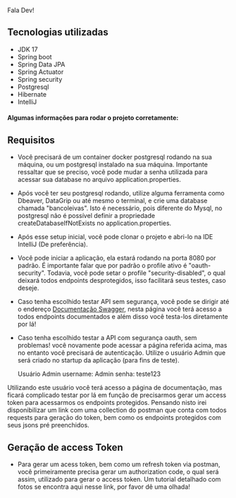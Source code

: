 
<html lang="en">
<head>
</head>
<body>
 
Fala Dev!

 <h2>Tecnologias utilizadas</h2>

  - JDK 17
  - Spring boot
  - Spring Data JPA
  - Spring Actuator
  - Spring security
  - Postgresql
  - Hibernate
  - IntelliJ

 <h4> Algumas informações para rodar o projeto corretamente:</h4>

 <h2>Requisitos</h2>

  - Você precisará de um container docker postgresql rodando na sua máquina, ou um postgresql instalado na sua máquina.
  Importante ressaltar que se preciso, você pode mudar a senha utilizada para acessar sua database no arquivo application.properties.
  
  - Após você ter seu postgresql rodando, utilize alguma ferramenta como Dbeaver, DataGrip ou até mesmo o terminal, e crie uma database chamada "bancoleivas". 
  Isto é necessário, pois diferente do Mysql, no postgresql não é possível definir a propriedade createDatabaseIfNotExists no application.properties.
  
  - Após esse setup inicial, você pode clonar o projeto e abri-lo na IDE IntelliJ (De preferência).
  
  - Você pode iniciar a aplicação, ela estará rodando na porta 8080 por padrão. É importante falar que por padrão o profile ativo é "oauth-security". 
  Todavia, você pode setar o profile "security-disabled", o qual deixará todos endpoints desprotegidos, isso facilitará seus testes, caso deseje.
  
  - Caso tenha escolhido testar API sem segurança, você pode se dirigir até o endereço 
 <a href="localhost:8080/swagger-ui-/index.html">Documentação Swagger</a>, nesta página você terá acesso a todos endpoints documentados e além disso você testa-los diretamente por lá!
  
  - Caso tenha escolhido testar a API com segurança oauth, sem problemas! você novamente pode acessar a página referida acima, mas no entanto você precisará
  de autenticação. Utilize o usuário Admin que será criado no startup da aplicação (para fins de teste).
  
      Usuário Admin
        username: Admin
        senha: teste123
  
  Utilizando este usuário você terá acesso a página de documentação, mas ficará complicado testar por lá em função de precisarmos gerar 
  um access token para acessarmos os endpoints protegidos. Pensando nisto irei disponibilizar um link com uma collection do postman que conta com todos requests
  para geração do token, bem como os endpoints protegidos com seus jsons pré preenchidos.
 
 <h2>Geração de access Token</h2>
  
  - Para gerar um acess token, bem como um refresh token via postman, você primeiramente precisa gerar um authorization code, o qual será assim, utilizado para gerar
 o access token. Um tutorial detalhado com fotos se encontra aqui nesse link, por favor dê uma olhada!
 
</body>
</html>
